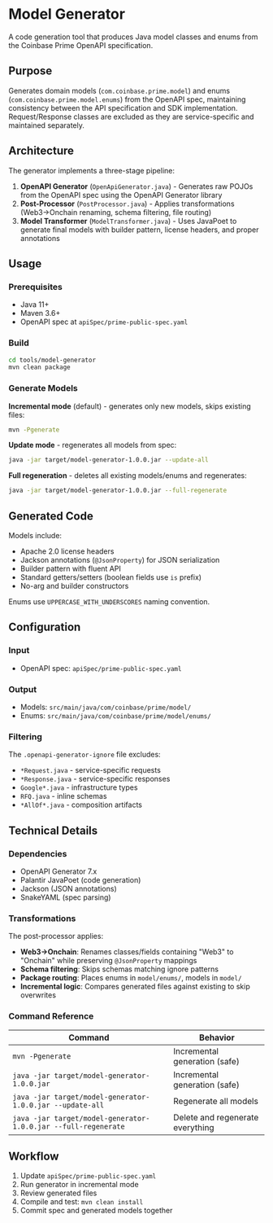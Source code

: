 # Model Generator

A code generation tool that produces Java model classes and enums from the Coinbase Prime OpenAPI specification.

## Purpose

Generates domain models (`com.coinbase.prime.model`) and enums (`com.coinbase.prime.model.enums`) from the OpenAPI spec, maintaining consistency between the API specification and SDK implementation. Request/Response classes are excluded as they are service-specific and maintained separately.

## Architecture

The generator implements a three-stage pipeline:

1. **OpenAPI Generator** (`OpenApiGenerator.java`) - Generates raw POJOs from the OpenAPI spec using the OpenAPI Generator library
2. **Post-Processor** (`PostProcessor.java`) - Applies transformations (Web3→Onchain renaming, schema filtering, file routing)
3. **Model Transformer** (`ModelTransformer.java`) - Uses JavaPoet to generate final models with builder pattern, license headers, and proper annotations

## Usage

### Prerequisites

- Java 11+
- Maven 3.6+
- OpenAPI spec at `apiSpec/prime-public-spec.yaml`

### Build

```bash
cd tools/model-generator
mvn clean package
```

### Generate Models

**Incremental mode** (default) - generates only new models, skips existing files:

```bash
mvn -Pgenerate
```

**Update mode** - regenerates all models from spec:

```bash
java -jar target/model-generator-1.0.0.jar --update-all
```

**Full regeneration** - deletes all existing models/enums and regenerates:

```bash
java -jar target/model-generator-1.0.0.jar --full-regenerate
```

## Generated Code

Models include:
- Apache 2.0 license headers
- Jackson annotations (`@JsonProperty`) for JSON serialization
- Builder pattern with fluent API
- Standard getters/setters (boolean fields use `is` prefix)
- No-arg and builder constructors

Enums use `UPPERCASE_WITH_UNDERSCORES` naming convention.

## Configuration

### Input
- OpenAPI spec: `apiSpec/prime-public-spec.yaml`

### Output
- Models: `src/main/java/com/coinbase/prime/model/`
- Enums: `src/main/java/com/coinbase/prime/model/enums/`

### Filtering

The `.openapi-generator-ignore` file excludes:
- `*Request.java` - service-specific requests
- `*Response.java` - service-specific responses
- `Google*.java` - infrastructure types
- `RFQ.java` - inline schemas
- `*AllOf*.java` - composition artifacts

## Technical Details

### Dependencies
- OpenAPI Generator 7.x
- Palantir JavaPoet (code generation)
- Jackson (JSON annotations)
- SnakeYAML (spec parsing)

### Transformations

The post-processor applies:
- **Web3→Onchain**: Renames classes/fields containing "Web3" to "Onchain" while preserving `@JsonProperty` mappings
- **Schema filtering**: Skips schemas matching ignore patterns
- **Package routing**: Places enums in `model/enums/`, models in `model/`
- **Incremental logic**: Compares generated files against existing to skip overwrites

### Command Reference

| Command | Behavior |
|---------|----------|
| `mvn -Pgenerate` | Incremental generation (safe) |
| `java -jar target/model-generator-1.0.0.jar` | Incremental generation (safe) |
| `java -jar target/model-generator-1.0.0.jar --update-all` | Regenerate all models |
| `java -jar target/model-generator-1.0.0.jar --full-regenerate` | Delete and regenerate everything |

## Workflow

1. Update `apiSpec/prime-public-spec.yaml`
2. Run generator in incremental mode
3. Review generated files
4. Compile and test: `mvn clean install`
5. Commit spec and generated models together

